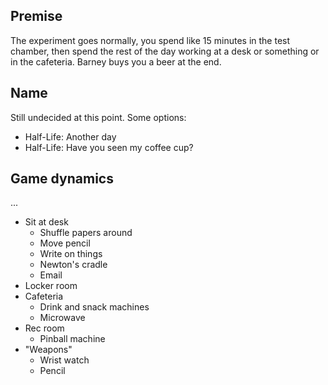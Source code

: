 

## Premise

The experiment goes normally, you spend like 15 minutes in the test chamber, then spend the rest of the day working at a desk or something or in the cafeteria. Barney buys you a beer at the end.

## Name

Still undecided at this point. Some options:

* Half-Life: Another day
* Half-Life: Have you seen my coffee cup?

## Game dynamics

...

* Sit at desk
    * Shuffle papers around
    * Move pencil
    * Write on things
    * Newton's cradle
    * Email
* Locker room
* Cafeteria
    * Drink and snack machines
    * Microwave
* Rec room
    * Pinball machine
* "Weapons"
    * Wrist watch
    * Pencil
